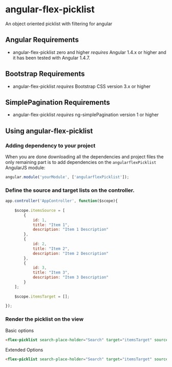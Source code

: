 # angular-flex-picklist
An object oriented picklist with filtering for angular

## Angular Requirements
* angular-flex-picklist zero and higher _requires_ Angular 1.4.x or higher and it has been tested with Angular 1.4.7.

## Bootstrap Requirements
* angular-flex-picklist _requires_ Bootstrap CSS version 3.x or higher

## SimplePagination Requirements
* angular-flex-picklist _requires_ ng-simplePagination version 1 or higher

## Using angular-flex-picklist

### Adding dependency to your project

When you are done downloading all the dependencies and project files the only remaining part is to add dependencies on the `angularflexPicklist` AngularJS module:

```js
angular.module('yourModule', ['angularflexPicklist']);
```

### Define the source and target lists on the controller.

```js
app.controller('AppController', function($scope){
	
	$scope.itemsSource = [
		{
			id: 1,
			title: "Item 1",
			description: "Item 1 Description"
		},
		{
			id: 2,
			title: "Item 2",
			description: "Item 2 Description"
		},
		{
			id: 3,
			title: "Item 3",
			description: "Item 3 Description"
		}
	];
	
	$scope.itemsTarget = [];				
	
});
```

### Render the picklist on the view

Basic options

```html
<flex-picklist search-place-holder="Search" target="itemsTarget" source="itemsSource" />
```

Extended Options

```html
<flex-picklist search-place-holder="Search" target="itemsTarget" source="itemsSource" show-move-all="true" show-delete-button="true"/>
```